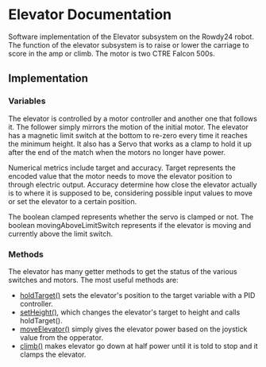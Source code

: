 # Elevator Documentation

Software implementation of the Elevator subsystem on the Rowdy24 robot. The function of the elevator subsystem is to raise or lower the carriage to score in the amp or climb. The motor is two CTRE Falcon 500s.

## Implementation

### Variables
The elevator is controlled by a motor controller and another one that follows it. The follower simply mirrors the motion of the initial motor. The elevator has a magnetic limit switch at the bottom to re-zero every time it reaches the minimum height. It also has a Servo that works as a clamp to hold it up after the end of the match when the motors no longer have power. 

Numerical metrics include target and accuracy. Target represents the encoded value that the motor needs to move the elevator position to through electric output. Accuracy determine how close the elevator actually is to where it is supposed to be, considering possible input values to move or set the elevator to a certain position. 

The boolean clamped represents whether the servo is clamped or not. The boolean movingAboveLimitSwitch represents if the elevator is moving and currently above the limit switch. 

### Methods
The elevator has many getter methods to get the status of the various switches and motors. 
The most useful methods are: 
- [holdTarget()](../../src/main/java/frc/robot/subsystems/Elevator.java#L109) sets the elevator's position to the target variable with a PID controller. 
- [setHeight()](../../src/main/java/frc/robot/subsystems/Elevator.java#L150), which changes the elevator's target to height and calls holdTarget().
- [moveElevator()](../../src/main/java/frc/robot/subsystems/Elevator.java#L136) simply gives the elevator power based on the joystick value from the opperator. 
- [climb()](../../src/main/java/frc/robot/subsystems/Elevator.java#L114) makes elevator go down at half power until it is told to stop and it clamps the elevator. 